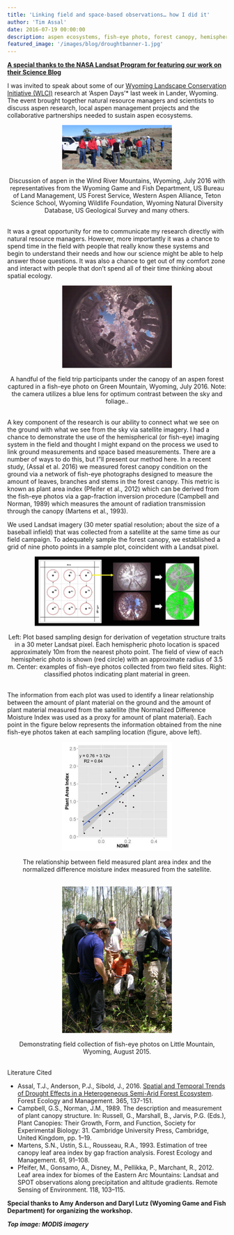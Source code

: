 ```yaml
---
title: 'Linking field and space-based observations… how I did it'
author: 'Tim Assal'
date: 2016-07-19 00:00:00
description: aspen ecosystems, fish-eye photo, forest canopy, hemispherical camera, Normalized Difference Moisture Index, remote sensing, science outreach, WLCI, science communication
featured_image: '/images/blog/droughtbanner-1.jpg'
---
```


[**A special thanks to the NASA Landsat Program for featuring our work on their Science Blog**](https://landsat.gsfc.nasa.gov/article/linking-field-and-space-based-observations/)

I was invited to speak about some of our [Wyoming Landscape Conservation Initiative (WLCI)](https://www.wlci.gov/) research at ‘Aspen Days’* last week in Lander, Wyoming. The event brought together natural resource managers and scientists to discuss aspen research, local aspen management projects and the collaborative partnerships needed to sustain aspen ecosystems.

<p align="center">
  <img alt="aspen-group" src="/images/blog/IMG_8663b-2.jpg" style="width: 50%; height= 50%">
</p> 
<center>Discussion of aspen in the Wind River Mountains, Wyoming, July 2016 with representatives from the Wyoming Game and Fish Department, US Bureau of Land Management, US Forest Service, Western Aspen Alliance, Teton Science School, Wyoming Wildlife Foundation, Wyoming Natural Diversity Database, US Geological Survey and many others. </center>
<br>

It was a great opportunity for me to communicate my research directly with natural resource managers. However, more importantly it was a chance to spend time in the field with people that really know these systems and begin to understand their needs and how our science might be able to help answer those questions. It was also a chance to get out of my comfort zone and interact with people that don’t spend all of their time thinking about spatial ecology.

<p align="center">
  <img alt="dhp" src="/images/blog/DHP_fieldtrip.jpg" style="width: 50%; height= 50%">
</p> 
<center>A handful of the field trip participants under the canopy of an aspen forest captured in a fish-eye photo on Green Mountain, Wyoming, July 2016. Note: the camera utilizes a blue lens for optimum contrast between the sky and foliage.. </center>
<br>

A key component of the research is our ability to connect what we see on the ground with what we see from the sky via satellite imagery. I had a chance to demonstrate the use of the hemispherical (or fish-eye) imaging system in the field and thought I might expand on the process we used to link ground measurements and space based measurements. There are a number of ways to do this, but I”ll present our method here. In a recent study, (Assal et al. 2016) we measured forest canopy condition on the ground via a network of fish-eye photographs designed to measure the amount of leaves, branches and stems in the forest canopy. This metric is known as plant area index (Pfeifer et al., 2012) which can be derived from the fish-eye photos via a gap-fraction inversion procedure (Campbell and Norman, 1989) which measures the amount of radiation transmission through the canopy (Martens et al., 1993).

We used Landsat imagery (30 meter spatial resolution; about the size of a baseball infield) that was collected from a satellite at the same time as our field campaign. To adequately sample the forest canopy, we established a grid of nine photo points in a sample plot, coincident with a Landsat pixel.

<p align="center">
  <img alt="sample1" src="/images/blog/sample1.jpg" style="width: 75%; height= 75%">
</p> 
<center>Left: Plot based sampling design for derivation of vegetation structure traits in a 30 meter Landsat pixel. Each hemispheric photo location is spaced approximately 10m from the nearest photo point. The field of view of each hemispheric photo is shown (red circle) with an approximate radius of 3.5 m. Center: examples of fish-eye photos collected from two field sites. Right: classified photos indicating plant material in green. </center>
<br>

The information from each plot was used to identify a linear relationship between the amount of plant material on the ground and the amount of plant material measured from the satellite (the Normalized Difference Moisture Index was used as a proxy for amount of plant material). Each point in the figure below represents the information obtained from the nine fish-eye photos taken at each sampling location (figure, above left).

<p align="center">
  <img alt="fig5" src="/images/blog/Figure5.jpg" style="width: 50%; height= 50%">
</p> 
<center>The relationship between field measured plant area index and the normalized difference moisture index measured from the satellite. </center>
<br>

<p align="center">
  <img alt="LM_4b" src="/images/blog/LM_4b.jpg" style="width: 50%; height= 50%">
</p> 
<center>Demonstrating field collection of fish-eye photos on Little Mountain, Wyoming, August 2015. </center>
<br>


Literature Cited

+ Assal, T.J., Anderson, P.J., Sibold, J., 2016. [Spatial and Temporal Trends of Drought Effects in a Heterogeneous Semi-Arid Forest Ecosystem](https://www.sciencedirect.com/science/article/pii/S0378112716000189). Forest Ecology and Management. 365, 137-151.
+ Campbell, G.S., Norman, J.M., 1989. The description and measurement of plant canopy structure. In: Russell, G., Marshall, B., Jarvis, P.G. (Eds.), Plant Canopies: Their Growth, Form, and Function, Society for Experimental Biology: 31. Cambridge University Press, Cambridge, United Kingdom, pp. 1–19.
+ Martens, S.N., Ustin, S.L., Rousseau, R.A., 1993. Estimation of tree canopy leaf area index by gap fraction analysis. Forest Ecology and Management. 61, 91–108.
+ Pfeifer, M., Gonsamo, A., Disney, M., Pellikka, P., Marchant, R., 2012. Leaf area index for biomes of the Eastern Arc Mountains: Landsat and SPOT observations along precipitation and altitude gradients. Remote Sensing of Environment. 118, 103–115.

**Special thanks to Amy Anderson and Daryl Lutz (Wyoming Game and Fish Department) for organizing the workshop.**

***Top image: MODIS imagery***
